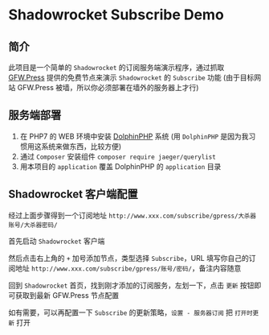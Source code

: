 Shadowrocket Subscribe Demo
===============

## 简介

此项目是一个简单的 `Shadowrocket` 的订阅服务端演示程序，通过抓取 [GFW.Press](https://gfw.press) 提供的免费节点来演示 `Shadowrocket` 的 `Subscribe` 功能 (由于目标网站 GFW.Press 被墙，所以你必须部署在墙外的服务器上才行)

## 服务端部署

1. 在 PHP7 的 WEB 环境中安装 [DolphinPHP](http://www.dolphinphp.com/) 系统 (用 `DolphinPHP` 是因为我习惯用这系统来做东西，比较方便)
2. 通过 `Composer` 安装组件 `composer require jaeger/querylist`
3. 用本项目的 `application` 覆盖 DolphinPHP 的 `application` 目录

## Shadowrocket 客户端配置

经过上面步骤得到一个订阅地址 `http://www.xxx.com/subscribe/gpress/大杀器账号/大杀器密码/`

首先启动 `Shadowrocket` 客户端

然后点击右上角的 `+` 加号添加节点，类型选择 `Subscribe`，URL 填写你自己的订阅地址 `http://www.xxx.com/subscribe/gpress/账号/密码/`，备注内容随意

回到 `Shadowrocket` 首页，找到刚才添加的订阅服务，左划一下，点击 `更新` 按钮即可获取到最新 GFW.Press 节点配置

如有需要，可以再配置一下 `Subscribe` 的更新策略，`设置 - 服务器订阅` 把 `打开时更新` 打开